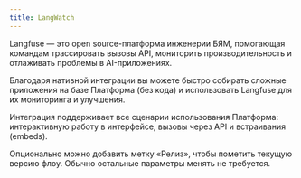 ```yaml
---
title: LangWatch
---
```


Langfuse — это open source-платформа инженерии БЯМ, помогающая командам трассировать вызовы API, мониторить производительность и отлаживать проблемы в AI-приложениях.


Благодаря нативной интеграции вы можете быстро собирать сложные приложения на базе Платформа (без кода) и использовать Langfuse для их мониторинга и улучшения.


Интеграция поддерживает все сценарии использования Платформа: интерактивную работу в интерфейсе, вызовы через API и встраивания (embeds).


Опционально можно добавить метку «Релиз», чтобы пометить текущую версию флоу. Обычно остальные параметры менять не требуется.

